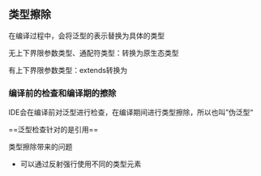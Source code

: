 ## 类型擦除

在编译过程中，会将泛型的表示替换为具体的类型



无上下界限参数类型、通配符类型：转换为原生态类型

有上下界限参数类型：extends转换为



### 编译前的检查和编译期的擦除

IDE会在编译前对泛型进行检查，在编译期间进行类型擦除，所以也叫”伪泛型“



==泛型检查针对的是引用==



类型擦除带来的问题

- 可以通过反射强行使用不同的类型元素

